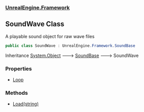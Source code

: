 ### [UnrealEngine.Framework](./UnrealEngine-Framework.md 'UnrealEngine.Framework')
## SoundWave Class
A playable sound object for raw wave files  
```csharp
public class SoundWave : UnrealEngine.Framework.SoundBase
```
Inheritance [System.Object](https://docs.microsoft.com/en-us/dotnet/api/System.Object 'System.Object') &#129106; [SoundBase](./SoundBase.md 'UnrealEngine.Framework.SoundBase') &#129106; SoundWave  
### Properties
- [Loop](./SoundWave-Loop.md 'UnrealEngine.Framework.SoundWave.Loop')
### Methods
- [Load(string)](./SoundWave-Load(string).md 'UnrealEngine.Framework.SoundWave.Load(string)')
